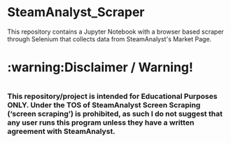 # SteamAnalyst_Scraper
This repository contains a Jupyter Notebook with a browser based scraper through Selenium that collects data from SteamAnalyst's Market Page.

<h1>:warning:Disclaimer / Warning!<h1> 
<h3>This repository/project is intended for Educational Purposes ONLY. Under the TOS of SteamAnalyst Screen Scraping  (‘screen scraping’) is prohibited, as such I do not suggest that any user runs this program unless they have a written agreement with SteamAnalyst.<h3>

